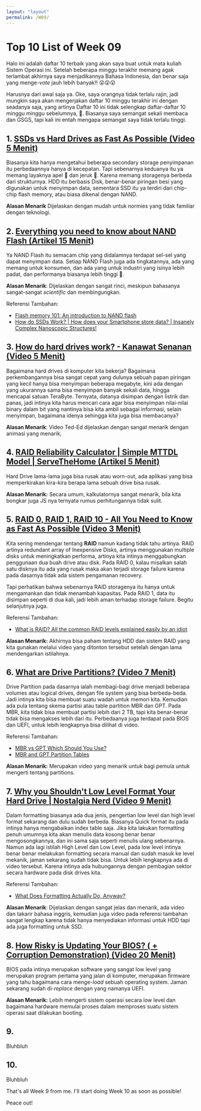 ```yaml
---
layout: "layout"
permalink: /W09/
---
```


# Top 10 List of Week 09

Halo ini adalah daftar 10 terbaik yang akan saya buat untuk mata kuliah Sistem Operasi ini. Setelah beberapa minggu terakhir memang agak terlambat akhirnya saya menjadikannya Bahasa Indonesia, dan benar saja yang menge-*vote* jauh lebih banyak!! 😲😲😲

Harusnya dari awal saja ya. Oke, saya orangnya tidak terlalu rajin, jadi mungkin saya akan mengerjakan daftar 10 minggu terakhir ini dengan seadanya saja, yang artinya Daftar 10 ini tidak selengkap daftar-daftar 10 minggu minggu sebelumnya, 🤣. Biasanya saya semangat sekali membaca dan GSGS, tapi kali ini entah mengapa semangat saya tidak terlalu tinggi.

## 1. [SSDs vs Hard Drives as Fast As Possible (Video 5 Menit)](https://www.youtube.com/watch?v=YQEjGKYXjw8)

Biasanya kita hanya mengetahui beberapa secondary storage penyimpanan itu perbedaannya hanya di kecepatan. Tapi sebenarnya keduanya itu ya memang layaknya apel 🍎 dan jeruk 🍊. Karena memang storagenya berbeda dari strukturnya. HDD itu berbasis Disk, benar-benar piringan besi yang digunakan untuk menyimpan data, sementara SSD itu ya terdiri dari chip-chip flash memory, atau biasa dikenal dengan NAND.

**Alasan Menarik** Dijelaskan dengan mudah untuk normies yang tidak familiar dengan teknologi.

## 2. [Everything you need to know about NAND Flash (Artikel 15 Menit)](https://www.edn.com/flash-memory-101-an-introduction-to-nand-flash/)

Ya NAND Flash itu semacam chip yang didalamnya terdapat sel-sel yang dapat menyimpan data. Setiap NAND Flash juga ada tingkatannya, ada yang memang untuk konsumen, dan ada yang untuk industri yang isinya lebih padat, dan performanya biasanya lebih tinggi 📝.

**Alasan Menarik**: Dijelaskan dengan sangat rinci, meskipun bahasanya sangat-sangat *scientific* dan membingungkan.

Referensi Tambahan:

- [Flash memory 101: An introduction to NAND flash](https://www.edn.com/flash-memory-101-an-introduction-to-nand-flash/)
- [How do SSDs Work? | How does your Smartphone store data? | Insanely Complex Nanoscopic Structures!](https://www.youtube.com/watch?v=5Mh3o886qpg)

## 3. [How do hard drives work? - Kanawat Senanan (Video 5 Menit)](https://www.youtube.com/watch?v=wteUW2sL7bc)

Bagaimana hard drives di komputer kita bekerja? Bagaimana perkembangannya bisa sangat cepat yang dulunya sebuah papan piringan yang kecil hanya bisa menyimpan beberapa megabyte, kini ada dengan yang ukurannya sama bisa menyimpan banyak sekali data, hingga mencapai satuan TeraByte. Ternyata, datanya disimpan dengan listrik dan panas, jadi intinya kita harus mencari cara agar bisa menyimpan nilai-nilai binary dalam bit yang nantinya bisa kita ambil sebagai informasi, selain menyimpan, bagaimana idenya sehingga kita juga bisa membacanya?

**Alasan Menarik**: Video Ted-Ed dijelaskan dengan sangat menarik dengan animasi yang menarik,

## 4. [RAID Reliability Calculator | Simple MTTDL Model | ServeTheHome (Artikel 5 Menit)](https://www.servethehome.com/raid-calculator/raid-reliability-calculator-simple-mttdl-model/)

Hard Drive lama-lama juga bisa rusak atau worn-out, ada aplikasi yang bisa memperkirakan kira-kira berapa lama sebuah drive bisa rusak.

**Alasan Menarik:** Secara umum, kalkulatornya sangat menarik, bila kita bongkar juga JS nya ternyata rumus perhitungannya tidak sulit.

## 5. [RAID 0, RAID 1, RAID 10 - All You Need to Know as Fast As Possible (Video 3 Menit)](https://www.youtube.com/watch?v=eE7Bfw9lFfs)

Kita sering mendengar tentang **RAID** namun kadang tidak tahu artinya. RAID artinya redundant array of Inexpensive Disks, artinya menggunakan multiple disks untuk meningkatkan performa, artinya kita intinya menggabungkan penggunaan dua buah drive atau disk. Pada RAID 0, kalau misalkan salah satu disknya itu ada yang rusak maka akan terjadi storage failure karena pada dasarnya tidak ada sistem pengamanan recovery.

Tapi perhatikan bahwa sebenarnya RAID storagenya itu hanya untuk mengamankan dan tidak menambah kapasitas. Pada RAID 1, data itu disimpan seperti di dua kali, jadi lebih aman terhadap storage failure. Begitu selanjutnya juga.

Referensi Tambahan:

- [What is RAID? All the common RAID levels explained easily by an idiot](https://www.youtube.com/watch?v=GQO1llEFCs8)

**Alasan Menarik:** Akhirnya bisa paham tentang HDD dan sistem RAID yang kita gunakan melalui video yang ditonton tersebut setelah dengan lama mendengarkan istilahnya.

## 6. [What are Drive Partitions? (Video 7 Menit)](https://www.youtube.com/watch?v=AeUM4kR67XQ)

Drive Partition pada dasarnya ialah membagi-bagi drive menjadi beberapa volumes atau logical drives, dengan file system yang bisa berbeda-beda. Jadi intinya kita bisa membuat suatu wadah untuk memori kita. Kemudian ada pula tentang skema partisi atau table partition MBR dan GPT. Pada MBR, kita tidak bisa membuat partisi lebih dari 2 TB, tapi kita benar-benar tidak bisa mengakses lebih dari itu. Perbedaanya juga terdapat pada BIOS dan UEFI, untuk lebih lengkapnya bisa dilihat di video.

Referensi Tambahan:

- [MBR vs GPT Which Should You Use?](https://www.youtube.com/watch?v=Ch9f7i0hj90)
- [MBR and GPT Partition Tables](https://www.youtube.com/watch?v=vMB8uyosdOA)

**Alasan Menarik:** Merupakan video yang menarik untuk bagi pemula untuk mengerti tentang partitions.

## 7. [Why you Shouldn't Low Level Format Your Hard Drive | Nostalgia Nerd (Video 9 Menit)](https://www.youtube.com/watch?v=RldQVSXdW0Y)

Dalam formatting biasanya ada dua jenis, pengertian low level dan high level format sekarang dan dulu sudah berbeda. Biasanya Quick format itu pada intinya hanya mengabaikan index table saja. Jika kita lakukan formatting penuh umumnya kita akan menulis data kosong benar benar mengosongkannya, dan ini sama saja seperti menulis ulang sebenarnya. Namun ada lagi istilah High Level dan Low Level, pada low level intinya benar benar melakukan formatting secara manual dan sudah masuk ke level mekanik, jaman sekarang sudah tidak bisa.  Untuk lebih lengkapnya ada di video tersebut. Karena intinya ada hubungannya dengan pembagian sektor secara hardware pada disk drives kita.

Referensi Tambahan:

- [What Does Formatting Actually Do, Anyway?](https://www.youtube.com/watch?v=NiefQwuNtjg)

**Alasan Menarik**: Dijelaskan dengan sangat jelas dan menarik, ada video dan takarir bahasa inggris, kemudian juga video pada referensi tambahan sangat lengkap karena tidak hanya menyediakan informasi untuk HDD tapi ada juga formatting untuk SSD.

## 8. [How Risky is Updating Your BIOS? ( + Corruption Demonstration) (Video 20 Menit)](https://www.youtube.com/watch?v=x3y-r06Mq2M)

BIOS pada intinya merupakan software yang sangat low level yang merupakan program pertama yang jalan di komputer, merupakan firmware yang tahu bagaimana cara menge-*load* sebuah operating system. Jaman sekarang sudah di-*replace* dengan yang namanya UEFI.

**Alasan Menarik:** Lebih mengerti sistem operasi secara low level dan bagaimana hardware memulai proses dalam memproses suatu sistem operasi saat dilakukan booting.

## 9. []()

Bluhbluh

## 10. []()

Bluhbluh

That's all Week 9 from me. I'll start doing Week 10 as soon as possible!

Peace out!

